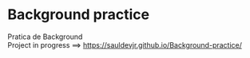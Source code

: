 # Background practice
 Pratica de Background<br>
 Project in progress ==> https://sauldevjr.github.io/Background-practice/
